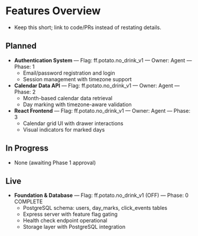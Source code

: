 # Features Overview
- Keep this short; link to code/PRs instead of restating details.

## Planned
- **Authentication System** — Flag: ff.potato.no_drink_v1 — Owner: Agent — Phase: 1
  - Email/password registration and login
  - Session management with timezone support
- **Calendar Data API** — Flag: ff.potato.no_drink_v1 — Owner: Agent — Phase: 2
  - Month-based calendar data retrieval
  - Day marking with timezone-aware validation
- **React Frontend** — Flag: ff.potato.no_drink_v1 — Owner: Agent — Phase: 3
  - Calendar grid UI with drawer interactions
  - Visual indicators for marked days

## In Progress
- None (awaiting Phase 1 approval)

## Live
- **Foundation & Database** — Flag: ff.potato.no_drink_v1 (OFF) — Phase: 0 COMPLETE
  - PostgreSQL schema: users, day_marks, click_events tables
  - Express server with feature flag gating
  - Health check endpoint operational
  - Storage layer with PostgreSQL integration